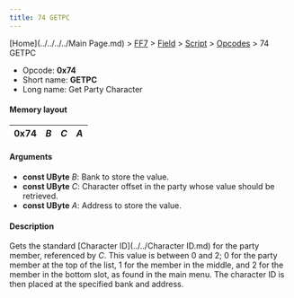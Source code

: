 ```yaml
---
title: 74 GETPC
---
```


[Home](../../../../Main Page.md) > [FF7](../../../../FF7.md) > [Field](../../../Field.md) > [Script](../../Script.md) > [Opcodes](../Opcodes.md) > 74 GETPC

-   Opcode: **0x74**
-   Short name: **GETPC**
-   Long name: Get Party Character

#### Memory layout

| 0x74 | *B* | *C* | *A* |
|------|-----|-----|-----|

#### Arguments

-   **const UByte** *B*: Bank to store the value.
-   **const UByte** *C*: Character offset in the party whose value should be retrieved.
-   **const UByte** *A*: Address to store the value.

#### Description

Gets the standard [Character ID](../../Character ID.md) for the party member, referenced by *C*. This value is between 0 and 2; 0 for the party member at the top of the list, 1 for the member in the middle, and 2 for the member in the bottom slot, as found in the main menu. The character ID is then placed at the specified bank and address.
